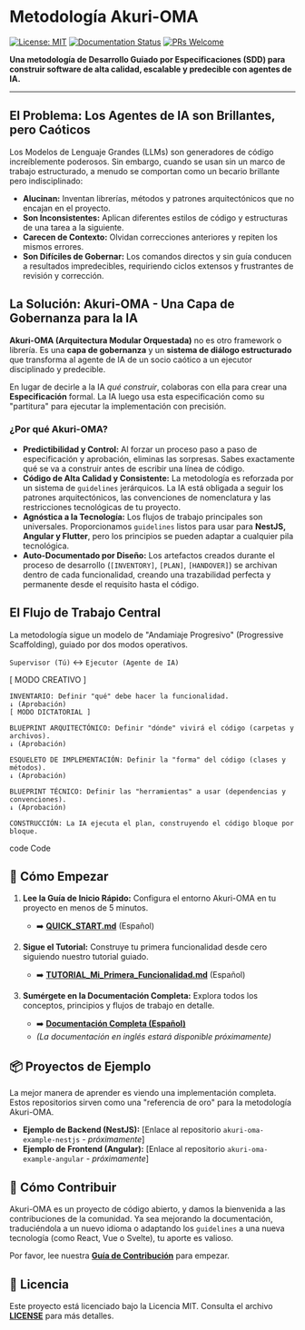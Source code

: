     
# Metodología Akuri-OMA

[![License: MIT](https://img.shields.io/badge/License-MIT-blue.svg)](https://opensource.org/licenses/MIT)
[![Documentation Status](https://img.shields.io/badge/docs-actualizada-brightgreen.svg)](/docs/es/)
[![PRs Welcome](https://img.shields.io/badge/PRs-bienvenidos-brightgreen.svg)](CONTRIBUTING.md)

**Una metodología de Desarrollo Guiado por Especificaciones (SDD) para construir software de alta calidad, escalable y predecible con agentes de IA.**

---

## El Problema: Los Agentes de IA son Brillantes, pero Caóticos

Los Modelos de Lenguaje Grandes (LLMs) son generadores de código increíblemente poderosos. Sin embargo, cuando se usan sin un marco de trabajo estructurado, a menudo se comportan como un becario brillante pero indisciplinado:
-   **Alucinan:** Inventan librerías, métodos y patrones arquitectónicos que no encajan en el proyecto.
-   **Son Inconsistentes:** Aplican diferentes estilos de código y estructuras de una tarea a la siguiente.
-   **Carecen de Contexto:** Olvidan correcciones anteriores y repiten los mismos errores.
-   **Son Difíciles de Gobernar:** Los comandos directos y sin guía conducen a resultados impredecibles, requiriendo ciclos extensos y frustrantes de revisión y corrección.

## La Solución: Akuri-OMA - Una Capa de Gobernanza para la IA

**Akuri-OMA (Arquitectura Modular Orquestada)** no es otro framework o librería. Es una **capa de gobernanza** y un **sistema de diálogo estructurado** que transforma al agente de IA de un socio caótico a un ejecutor disciplinado y predecible.

En lugar de decirle a la IA *qué construir*, colaboras con ella para crear una **Especificación** formal. La IA luego usa esta especificación como su "partitura" para ejecutar la implementación con precisión.

### ¿Por qué Akuri-OMA?

-   **Predictibilidad y Control:** Al forzar un proceso paso a paso de especificación y aprobación, eliminas las sorpresas. Sabes exactamente qué se va a construir antes de escribir una línea de código.
-   **Código de Alta Calidad y Consistente:** La metodología es reforzada por un sistema de `guidelines` jerárquicos. La IA está obligada a seguir los patrones arquitectónicos, las convenciones de nomenclatura y las restricciones tecnológicas de tu proyecto.
-   **Agnóstica a la Tecnología:** Los flujos de trabajo principales son universales. Proporcionamos `guidelines` listos para usar para **NestJS, Angular y Flutter**, pero los principios se pueden adaptar a cualquier pila tecnológica.
-   **Auto-Documentado por Diseño:** Los artefactos creados durante el proceso de desarrollo (`[INVENTORY]`, `[PLAN]`, `[HANDOVER]`) se archivan dentro de cada funcionalidad, creando una trazabilidad perfecta y permanente desde el requisito hasta el código.

## El Flujo de Trabajo Central

La metodología sigue un modelo de "Andamiaje Progresivo" (Progressive Scaffolding), guiado por dos modos operativos.

`Supervisor (Tú)` ↔ `Ejecutor (Agente de IA)`

  

[ MODO CREATIVO ]

    INVENTARIO: Definir "qué" debe hacer la funcionalidad.
    ↓ (Aprobación)
    [ MODO DICTATORIAL ]

    BLUEPRINT ARQUITECTÓNICO: Definir "dónde" vivirá el código (carpetas y archivos).
    ↓ (Aprobación)

    ESQUELETO DE IMPLEMENTACIÓN: Definir la "forma" del código (clases y métodos).
    ↓ (Aprobación)

    BLUEPRINT TÉCNICO: Definir las "herramientas" a usar (dependencias y convenciones).
    ↓ (Aprobación)

    CONSTRUCCIÓN: La IA ejecuta el plan, construyendo el código bloque por bloque.

code Code

    
## 🚀 Cómo Empezar

1.  **Lee la Guía de Inicio Rápido:** Configura el entorno Akuri-OMA en tu proyecto en menos de 5 minutos.
    -   ➡️ **[QUICK_START.md](./QUICK_START.md)** (Español)

2.  **Sigue el Tutorial:** Construye tu primera funcionalidad desde cero siguiendo nuestro tutorial guiado.
    -   ➡️ **[TUTORIAL_Mi_Primera_Funcionalidad.md](./TUTORIAL_Mi_Primera_Funcionalidad.md)** (Español)

3.  **Sumérgete en la Documentación Completa:** Explora todos los conceptos, principios y flujos de trabajo en detalle.
    -   ➡️ **[Documentación Completa (Español)](./docs/es/)**
    -   *(La documentación en inglés estará disponible próximamente)*

## 📦 Proyectos de Ejemplo

La mejor manera de aprender es viendo una implementación completa. Estos repositorios sirven como una "referencia de oro" para la metodología Akuri-OMA.

-   **Ejemplo de Backend (NestJS):** [Enlace al repositorio `akuri-oma-example-nestjs` - *próximamente*]
-   **Ejemplo de Frontend (Angular):** [Enlace al repositorio `akuri-oma-example-angular` - *próximamente*]

## 🤝 Cómo Contribuir

Akuri-OMA es un proyecto de código abierto, y damos la bienvenida a las contribuciones de la comunidad. Ya sea mejorando la documentación, traduciéndola a un nuevo idioma o adaptando los `guidelines` a una nueva tecnología (como React, Vue o Svelte), tu aporte es valioso.

Por favor, lee nuestra **[Guía de Contribución](./CONTRIBUTING.md)** para empezar.

## 📜 Licencia

Este proyecto está licenciado bajo la Licencia MIT. Consulta el archivo **[LICENSE](./LICENSE)** para más detalles.

  